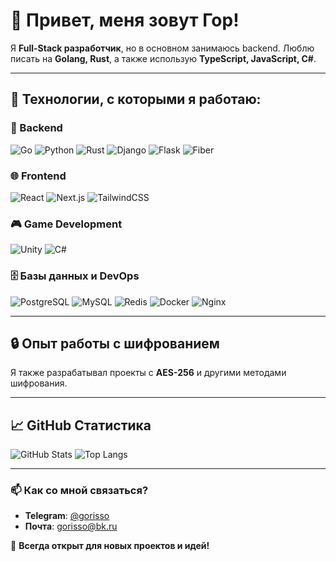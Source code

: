 # 👋 Привет, меня зовут Гор!

Я **Full-Stack разработчик**, но в основном занимаюсь backend. Люблю писать на **Golang, Rust**, а также использую **TypeScript, JavaScript, C#**.

---

## 🔧 Технологии, с которыми я работаю:
### 📌 Backend
![Go](https://img.shields.io/badge/Go-00ADD8?style=for-the-badge&logo=go&logoColor=white)
![Python](https://img.shields.io/badge/Python-3776AB?style=for-the-badge&logo=python&logoColor=white)
![Rust](https://img.shields.io/badge/Rust-000000?style=for-the-badge&logo=rust&logoColor=white)
![Django](https://img.shields.io/badge/Django-092E20?style=for-the-badge&logo=django&logoColor=white)
![Flask](https://img.shields.io/badge/Flask-000000?style=for-the-badge&logo=flask&logoColor=white)
![Fiber](https://img.shields.io/badge/Fiber-1DBF73?style=for-the-badge&logo=fiber&logoColor=white)

### 🌐 Frontend
![React](https://img.shields.io/badge/React-20232A?style=for-the-badge&logo=react&logoColor=61DAFB)
![Next.js](https://img.shields.io/badge/Next.js-000000?style=for-the-badge&logo=nextdotjs&logoColor=white)
![TailwindCSS](https://img.shields.io/badge/Tailwind_CSS-38B2AC?style=for-the-badge&logo=tailwind-css&logoColor=white)

### 🎮 Game Development
![Unity](https://img.shields.io/badge/Unity-100000?style=for-the-badge&logo=unity&logoColor=white)
![C#](https://img.shields.io/badge/C%23-239120?style=for-the-badge&logo=c-sharp&logoColor=white)

### 🗄️ Базы данных и DevOps
![PostgreSQL](https://img.shields.io/badge/PostgreSQL-336791?style=for-the-badge&logo=postgresql&logoColor=white)
![MySQL](https://img.shields.io/badge/MySQL-4479A1?style=for-the-badge&logo=mysql&logoColor=white)
![Redis](https://img.shields.io/badge/Redis-DC382D?style=for-the-badge&logo=redis&logoColor=white)
![Docker](https://img.shields.io/badge/Docker-2496ED?style=for-the-badge&logo=docker&logoColor=white)
![Nginx](https://img.shields.io/badge/Nginx-009639?style=for-the-badge&logo=nginx&logoColor=white)

---

## 🔒 Опыт работы с шифрованием
Я также разрабатывал проекты с **AES-256** и другими методами шифрования.

---

## 📈 GitHub Статистика
![GitHub Stats](https://github-readme-stats.vercel.app/api?username=ТВОЙ_GITHUB&show_icons=true&theme=dark)
![Top Langs](https://github-readme-stats.vercel.app/api/top-langs/?username=ТВОЙ_GITHUB&layout=compact&theme=dark)

---

### 📫 Как со мной связаться?
- **Telegram**: [@gorisso](https://t.me/gorisso)
- **Почта**: gorisso@bk.ru

🚀 **Всегда открыт для новых проектов и идей!**

